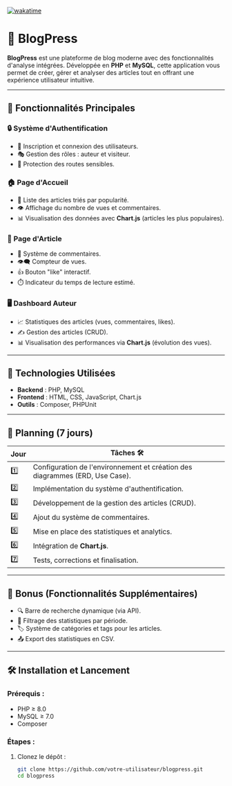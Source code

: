 [![wakatime](https://wakatime.com/badge/user/68eaff2e-4ab0-4a80-abe4-f60e8fff3b0f/project/fce72fb7-ecfd-4ce2-a0d8-1d23399a3358.svg)](https://wakatime.com/badge/user/68eaff2e-4ab0-4a80-abe4-f60e8fff3b0f/project/fce72fb7-ecfd-4ce2-a0d8-1d23399a3358)

# 📝 BlogPress  
**BlogPress** est une plateforme de blog moderne avec des fonctionnalités d'analyse intégrées. Développée en **PHP** et **MySQL**, cette application vous permet de créer, gérer et analyser des articles tout en offrant une expérience utilisateur intuitive.  

---

## 🌟 Fonctionnalités Principales  
### 🔒 Système d'Authentification  
- 👥 Inscription et connexion des utilisateurs.  
- 🎭 Gestion des rôles : auteur et visiteur.  
- 🔐 Protection des routes sensibles.  

### 🏠 Page d'Accueil  
- 📰 Liste des articles triés par popularité.  
- 👁️ Affichage du nombre de vues et commentaires.  
- 📊 Visualisation des données avec **Chart.js** (articles les plus populaires).  

### 📝 Page d'Article  
- 💬 Système de commentaires.  
- 👁️‍🗨️ Compteur de vues.  
- 👍 Bouton "like" interactif.  
- ⏱️ Indicateur du temps de lecture estimé.  

### 🖥️ Dashboard Auteur  
- 📈 Statistiques des articles (vues, commentaires, likes).  
- ✍️ Gestion des articles (CRUD).  
- 📊 Visualisation des performances via **Chart.js** (évolution des vues).  

---

## 🚀 Technologies Utilisées  
- **Backend** : PHP, MySQL  
- **Frontend** : HTML, CSS, JavaScript, Chart.js  
- **Outils** : Composer, PHPUnit  

---

## 📅 Planning (7 jours)  
| Jour | Tâches 🛠️ |  
|------|-----------|  
| 1️⃣ | Configuration de l'environnement et création des diagrammes (ERD, Use Case). |  
| 2️⃣ | Implémentation du système d'authentification. |  
| 3️⃣ | Développement de la gestion des articles (CRUD). |  
| 4️⃣ | Ajout du système de commentaires. |  
| 5️⃣ | Mise en place des statistiques et analytics. |  
| 6️⃣ | Intégration de **Chart.js**. |  
| 7️⃣ | Tests, corrections et finalisation. |  

---

## 🚀 Bonus (Fonctionnalités Supplémentaires)  
- 🔍 Barre de recherche dynamique (via API).  
- 📆 Filtrage des statistiques par période.  
- 🏷️ Système de catégories et tags pour les articles.  
- 📤 Export des statistiques en CSV.  

---

## 🛠️ Installation et Lancement  
### Prérequis :  
- PHP ≥ 8.0  
- MySQL ≥ 7.0  
- Composer  

### Étapes :  
1. Clonez le dépôt :  
   ```bash  
   git clone https://github.com/votre-utilisateur/blogpress.git  
   cd blogpress  
